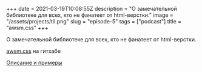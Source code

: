 +++
date = 2021-03-19T10:08:55Z
description = "О замечательной библиотеке для всех, кто не фанатеет от html-верстки."
image = "/assets/projects/til.png"
slug = "episode-5"
tags = ["podcast"]
title = "awsm.css"
+++

<p>О замечательной библиотеке для всех, кто не фанатеет от html-верстки.</p>

<p><a href="https://github.com/igoradamenko/awsm.css">awsm.css</a> на гитхабе</p>
<p><a href="https://igoradamenko.github.io/awsm.css/">Описание и примеры</a></p>

